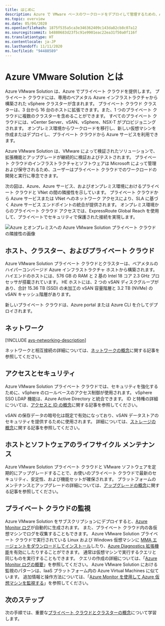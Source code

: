 ```yaml
---
title: はじめに
description: Azure で VMware ベースのワークロードをデプロイして管理するための、Azure VMware Solution の機能とメリットについて学習します。
ms.topic: overview
ms.date: 05/04/2020
ms.openlocfilehash: 1875f535a5ca3e346362409c143da82cb8c07a12
ms.sourcegitcommit: b4880683d23f5c91e9901eac22ea31f50a0f116f
ms.translationtype: HT
ms.contentlocale: ja-JP
ms.lasthandoff: 11/11/2020
ms.locfileid: "94488589"
---
```

# <a name="what-is-azure-vmware-solution"></a>Azure VMware Solution とは

Azure VMware Solution は、Azure でプライベート クラウドを提供します。 プライベート クラウドには、専用のベアメタル Azure インフラストラクチャから構築された vSphere クラスターが含まれます。 プライベート クラウド クラスターは、3 台から 16 台のホストに拡張できます。また、1 つのプライベート クラウドに複数のクラスターを含めることができます。 すべてのプライベート クラウドには、vCenter Server、vSAN、vSphere、NSX-T がプロビジョニングされます。 オンプレミス環境からワークロードを移行し、新しい仮想マシンを作成またはデプロイし、プライベート クラウドから Azure サービスを利用できます。

Azure VMware Solution は、VMware によって検証されたソリューションで、拡張機能とアップグレードが継続的に検証およびテストされます。 プライベート クラウドのインフラストラクチャとソフトウェアは Microsoft によって管理および保守されるため、ユーザーはプライベート クラウドでのワークロードの開発と実行に専念できます。

次の図は、Azure、Azure サービス、およびオンプレミス環境におけるプライベート クラウドと VNet の間の隣接性を示しています。 プライベート クラウドから Azure サービスまたは VNet へのネットワーク アクセスにより、SLA に基づく Azure サービス エンドポイントの統合が提供されます。 オンプレミス環境からのプライベート クラウド アクセスでは、ExpressRoute Global Reach を使用して、プライベートでセキュリティで保護された接続を実現します。

![Azure とオンプレミスへの Azure VMware Solution プライベート クラウドの隣接性の画像](./media/adjacency-overview-drawing-final.png)

## <a name="hosts-clusters-and-private-clouds"></a>ホスト、クラスター、およびプライベート クラウド

Azure VMware Solution プライベート クラウドとクラスターは、ベアメタルのハイパーコンバージド Azure インフラストラクチャ ホストから構築されます。 ハイエンドのホストには、576 GB の RAM と 2 基の Intel 18 コア 2.3 GHz プロセッサが搭載されています。 HE ホストには、2 つの vSAN ディスクグループがあり、合計 15.36 TB (SSD) の未加工の vSAN 容量階層と 3.2 TB (NVMe) の vSAN キャッシュ階層があります。

新しいプライベート クラウドは、Azure portal または Azure CLI を介してデプロイされます。

## <a name="networking"></a>ネットワーク

[!INCLUDE [avs-networking-description](includes/azure-vmware-solution-networking-description.md)]

ネットワークと相互接続の詳細については、[ネットワークの概念](concepts-networking.md)に関する記事を参照してください。

## <a name="access-and-security"></a>アクセスとセキュリティ

Azure VMware Solution プライベート クラウドでは、セキュリティを強化するために、vSphere のロールベースのアクセス制御が使用されます。 vSphere SSO LDAP 機能は、Azure Active Directory と統合できます。 ID と特権の詳細については、[アクセスと ID の概念](concepts-identity.md)に関する記事を参照してください。

vSAN の保存データの暗号化は既定で有効になっており、vSAN データストアのセキュリティを提供するために使用されます。 詳細については、[ストレージの概念](concepts-storage.md)に関する記事を参照してください。

## <a name="host-and-software-lifecycle-maintenance"></a>ホストとソフトウェアのライフサイクル メンテナンス

Azure VMware Solution プライベート クラウドと VMware ソフトウェアを定期的にアップグレードすることで、お使いのプライベート クラウドで最新のセキュリティ、安定性、および機能セットが確保されます。 プラットフォームのメンテナンスとアップグレードの詳細については、[アップグレードの概念](concepts-upgrades.md)に関する記事を参照してください。

## <a name="monitoring-your-private-cloud"></a>プライベート クラウドの監視

Azure VMware Solution をサブスクリプションにデプロイすると、[Azure Monitor ログ](../azure-monitor/overview.md)が自動的に生成されます。 また、プライベート クラウド内の各仮想マシンでログを収集することもできます。 Azure VMware Solution プライベート クラウドで実行されている Linux および Windows 仮想マシンに [MMA エージェントをダウンロードしてインストール](../azure-monitor/platform/log-analytics-agent.md#installation-options)したり、[Azure Diagnostics 拡張機能](../azure-monitor/platform/diagnostics-extension-overview.md)を有効にしたりすることができます。 通常は仮想マシンで実行するクエリと同じものを実行することもできます。 クエリの作成の詳細については、「[Azure Monitor ログの概要](../azure-monitor/platform/data-platform-logs.md)」を参照してください。 Azure VMware Solution における監視のパターンは、IaaS プラットフォーム内の Azure Virtual Machines に似ています。 追加情報と操作方法については、「[Azure Monitor を使用して Azure 仮想マシンを監視する](../azure-monitor/insights/monitor-vm-azure.md)」を参照してください。

## <a name="next-steps"></a>次のステップ

次の手順では、重要な[プライベート クラウドとクラスターの概念](concepts-private-clouds-clusters.md)について学習します。

<!-- LINKS - external -->

<!-- LINKS - internal -->
[concepts-private-clouds-clusters]: ./concepts-private-clouds-clusters.md
